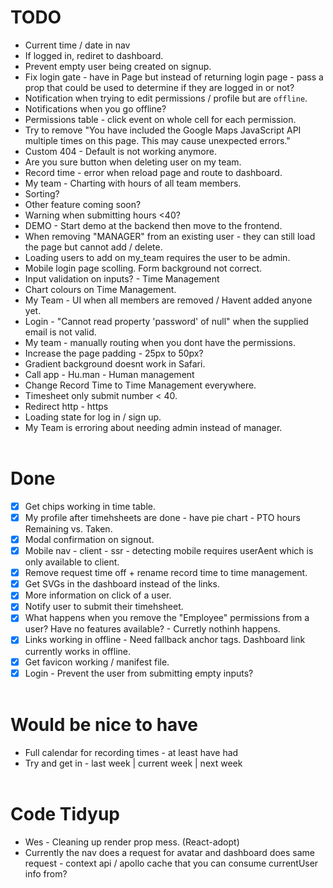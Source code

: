 # TODO 
- Current time / date in nav
- If logged in, rediret to dashboard.
- Prevent empty user being created on signup.
- Fix login gate - have in Page but instead of returning login page - pass a prop that could be used to determine
if they are logged in or not?
- Notification when trying to edit permissions / profile but are `offline`.
- Notifications when you go offline?
- Permissions table - click event on whole cell for each permission.
- Try to remove "You have included the Google Maps JavaScript API multiple times on this page. This may cause unexpected errors."
- Custom 404 - Default is not working anymore.
- Are you sure button when deleting user on my team.
- Record time - error when reload page and route to dashboard.
- My team - Charting with hours of all team members.
- Sorting?
- Other feature coming soon?
- Warning when submitting hours <40?
- DEMO - Start demo at the backend then move to the frontend.
- When removing "MANAGER" from an existing user - they can still load the page but cannot add / delete.
- Loading users to add on my_team requires the user to be admin.
- Mobile login page scolling. Form background not correct.
- Input validation on inputs? - Time Management
- Chart colours on Time Management.
- My Team - UI when all members are removed / Havent added anyone yet.
- Login - "Cannot read property 'password' of null" when the supplied email is not valid.
- My team - manually routing when you dont have the permissions.
- Increase the page padding - 25px to 50px?
- Gradient background doesnt work in Safari.
- Call app - Hu.man - Human management
- Change Record Time to Time Management everywhere.
- Timesheet only submit number < 40.
- Redirect http - https
- Loading state for log in / sign up.
- My Team is erroring about needing admin instead of manager.
<br/><br/>

# Done 
- [x] Get chips working in time table.
- [x] My profile after timehsheets are done - have pie chart - PTO hours Remaining vs. Taken.
- [x] Modal confirmation on signout.
- [x] Mobile nav - client - ssr - detecting mobile requires userAent which is only available to client.
- [x] Remove request time off + rename record time to time management.
- [x] Get SVGs in the dashboard instead of the links.
- [x] More information on click of a user.
- [x] Notify user to submit their timehsheet.
- [x] What happens when you remove the "Employee" permissions from a user? Have no features available? - Curretly nothinh happens. 
- [x] Links working in offline - Need fallback anchor tags. Dashboard link currently works in offline.
- [x] Get favicon working / manifest file.
- [x] Login - Prevent the user from submitting empty inputs?
<br/><br/>

# Would be nice to have 
- Full calendar for recording times - at least have had
- Try and get in - last week | current week | next week
<br/><br/>

# Code Tidyup
- Wes - Cleaning up render prop mess. (React-adopt)
- Currently the nav does a request for avatar and dashboard does same request - context api / apollo cache that you can consume currentUser info from? 
<br/><br/>